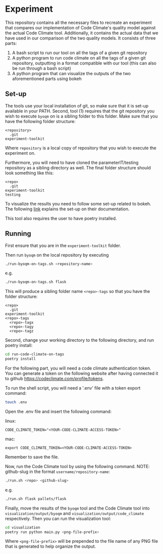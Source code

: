 # Experiment

This repository contains all the necessary files to recreate an experiment that compares our implementation of Code Climate's quality model against the actual Code Climate tool.
Additionally, it contains the actual data that we have used in our comparison of the two quality models.
It consists of three parts:

1. A bash script to run our tool on all the tags of a given git repository
2. A python program to run code climate on all the tags of a given git repository, outputting in a format compatible with our tool (this can also be run through a bash script)
3. A python program that can visualize the outputs of the two aforementioned parts using bokeh

## Set-up 

The tools use your local installation of git, so make sure that it is set-up available in your PATH.
Second, tool (1) requires that the git repository you wish to execute `byoqm` on is a sibling folder to this folder.
Make sure that you have the following folder structure:

```
<repository>
  .git
experiment-toolkit
```

Where `repository` is a local copy of repository that you wish to execute the experiment on.

Furthermore, you will need to have cloned the parameterIT/testing repository as a sibling directory as well. The final folder structure should look something like this: 
```
<repo>
  .git
experiment-toolkit
testing
```

To visualize the results you need to follow some set-up related to bokeh.
The following [link](https://docs.bokeh.org/en/latest/docs/user_guide/output/export.html) explains the set-up on their documentation.

This tool also requires the user to have poetry installed.

## Running
First ensure that you are in the `experiment-toolkit` folder.

Then run `byoqm` on the local repository by executing

```sh
./run-byoqm-on-tags.sh <repository-name>
```
e.g.
```sh
./run-byoqm-on-tags.sh flask
```

This will produce a sibling folder name `<repo>-tags` so that you have the folder structure:

```
<repo>
  .git
experiment-toolkit
<repo>-tags
  <repo>-tagx
  <repo>-tagy
  <repo>-tagz
```

Second, change your working directory to the following directory, and run poetry install:
```.sh
cd run-code-climate-on-tags
poetry install
```
For the following part, you will need a code climate authentication token. You can generate a token on the following website after having connected it to github https://codeclimate.com/profile/tokens.

To run the shell script, you will need a '.env' file with a token export command:
```sh
touch .env
```

Open the .env file and insert the following command:

linux:
```
CODE_CLIMATE_TOKEN="<YOUR-CODE-CLIMATE-ACCESS-TOKEN>"
```
mac:
```
export CODE_CLIMATE_TOKEN=<YOUR-CODE-CLIMATE-ACCESS-TOKEN>
```

Remember to save the file.

Now, run the Code Climate tool by using the following command. NOTE: github-slug in the format `username/repository-name`:

```sh
./run.sh <repo> <github-slug>
```
e.g.
```sh
./run.sh flask pallets/flask
```


Finally, move the results of the `byoqm` tool and the Code Climate tool into `visualization/output/byoqm` and `visualization/output/code_climate` respectively.
Then you can run the visualization tool:

```sh
cd visualization
poetry run python main.py <png-file-prefix>
```

Where `<png-file-prefix>` will be prepended to the file name of any PNG file that is generated to help organize the output.
